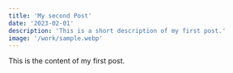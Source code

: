 ```yaml
---
title: 'My second Post'
date: '2023-02-01'
description: 'This is a short description of my first post.'
image: '/work/sample.webp'
---
```


This is the content of my first post.
